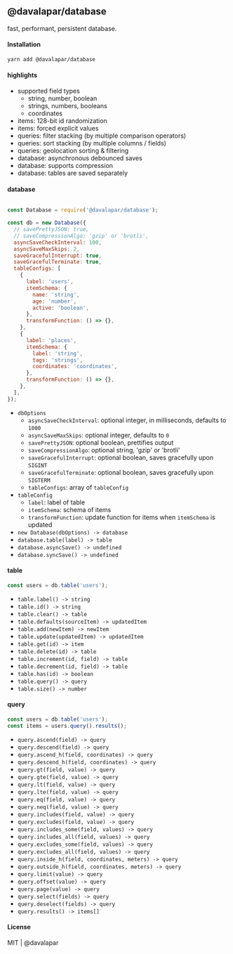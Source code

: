 ## @davalapar/database

fast, performant, persistent database.

#### Installation

```sh
yarn add @davalapar/database
```

#### highlights

- supported field types
  - string, number, boolean
  - strings, numbers, booleans
  - coordinates
- items: 128-bit id randomization
- items: forced explicit values
- queries: filter stacking (by multiple comparison operators)
- queries: sort stacking (by multiple columns / fields)
- queries: geolocation sorting & filtering
- database: asynchronous debounced saves
- database: supports compression
- database: tables are saved separately

#### database

```js

const Database = require('@davalapar/database');

const db = new Database({
  // savePrettyJSON: true,
  // saveCompressionAlgo: 'gzip' or 'brotli',
  asyncSaveCheckInterval: 100,
  asyncSaveMaxSkips: 2,
  saveGracefulInterrupt: true,
  saveGracefulTerminate: true,
  tableConfigs: [
    {
      label: 'users',
      itemSchema: {
        name: 'string',
        age: 'number',
        active: 'boolean',
      },
      transformFunction: () => {},
    },
    {
      label: 'places',
      itemSchema: {
        label: 'string',
        tags: 'strings',
        coordinates: 'coordinates',
      },
      transformFunction: () => {},
    },
  ],
});
```

- `dbOptions`
  - `asyncSaveCheckInterval`: optional integer, in milliseconds, defaults to `1000`
  - `asyncSaveMaxSkips`: optional integer, defaults to `0`
  - `savePrettyJSON`: optional boolean, prettifies output
  - `saveCompressionAlgo`: optional string, 'gzip' or 'brotli'
  - `saveGracefulInterrupt`: optional boolean, saves gracefully upon `SIGINT`
  - `saveGracefulTerminate`: optional boolean, saves gracefully upon `SIGTERM`
  - `tableConfigs`: array of `tableConfig`
- `tableConfig`
  - `label`: label of table
  - `itemSchema`: schema of items
  - `transformFunction`: update function for items when `itemSchema` is updated
- `new Database(dbOptions) -> database`
- `database.table(label) -> table`
- `database.asyncSave() -> undefined`
- `database.syncSave() -> undefined`

#### table

```js
const users = db.table('users');
```

- `table.label() -> string`
- `table.id() -> string`
- `table.clear() -> table`
- `table.defaults(sourceItem) -> updatedItem`
- `table.add(newItem) -> newItem`
- `table.update(updatedItem) -> updatedItem`
- `table.get(id) -> item`
- `table.delete(id) -> table`
- `table.increment(id, field) -> table`
- `table.decrement(id, field) -> table`
- `table.has(id) -> boolean`
- `table.query() -> query`
- `table.size() -> number`

#### query

```js
const users = db.table('users');
const items = users.query().results();
```

- `query.ascend(field) -> query`
- `query.descend(field) -> query`
- `query.ascend_h(field, coordinates) -> query`
- `query.descend_h(field, coordinates) -> query`
- `query.gt(field, value) -> query`
- `query.gte(field, value) -> query`
- `query.lt(field, value) -> query`
- `query.lte(field, value) -> query`
- `query.eq(field, value) -> query`
- `query.neq(field, value) -> query`
- `query.includes(field, value) -> query`
- `query.excludes(field, value) -> query`
- `query.includes_some(field, values) -> query`
- `query.includes_all(field, values) -> query`
- `query.excludes_some(field, values) -> query`
- `query.excludes_all(field, values) -> query`
- `query.inside_h(field, coordinates, meters) -> query`
- `query.outside_h(field, coordinates, meters) -> query`
- `query.limit(value) -> query`
- `query.offset(value) -> query`
- `query.page(value) -> query`
- `query.select(fields) -> query`
- `query.deselect(fields) -> query`
- `query.results() -> items[]`

#### License

MIT | @davalapar
